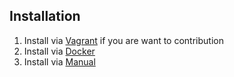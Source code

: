 ## Installation

1. Install via [Vagrant](http://github.com/phanbook/docs/install.md) if you are want to contribution
2. Install via [Docker](https://github.com/phanbook/docs/docker.md)
3. Install via [Manual](https://github.com/phanbook/docs/manual.md)
